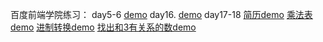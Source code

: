 百度前端学院练习：
day5-6
 [demo](https://uuhh25.github.io/-/day5-6/position.html)
day16.
[demo](https://uuhh25.github.io/-/day16/resume.html)
day17-18
[简历demo](https://uuhh25.github.io/-/day17-18/resume.html)
[乘法表demo](https://uuhh25.github.io/-/day17-18/js_99乘法.html)
[进制转换demo](https://uuhh25.github.io/-/day17-18/js_10-2.html)
[找出和3有关系的数demo](https://uuhh25.github.io/-/day17-18/js_3-muti.html)
